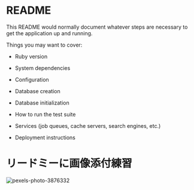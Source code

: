 # README

This README would normally document whatever steps are necessary to get the
application up and running.

Things you may want to cover:

* Ruby version

* System dependencies

* Configuration

* Database creation

* Database initialization

* How to run the test suite

* Services (job queues, cache servers, search engines, etc.)

* Deployment instructions

# リードミーに画像添付練習
![pexels-photo-3876332](https://user-images.githubusercontent.com/106299497/179362350-adf60ef3-0e71-43e5-879a-acd36ba260bd.jpeg)
